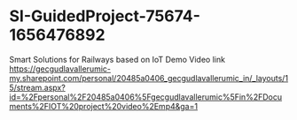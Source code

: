 # SI-GuidedProject-75674-1656476892
Smart Solutions for Railways based on IoT
Demo Video link
https://gecgudlavallerumic-my.sharepoint.com/personal/20485a0406_gecgudlavallerumic_in/_layouts/15/stream.aspx?id=%2Fpersonal%2F20485a0406%5Fgecgudlavallerumic%5Fin%2FDocuments%2FIOT%20project%20video%2Emp4&ga=1
